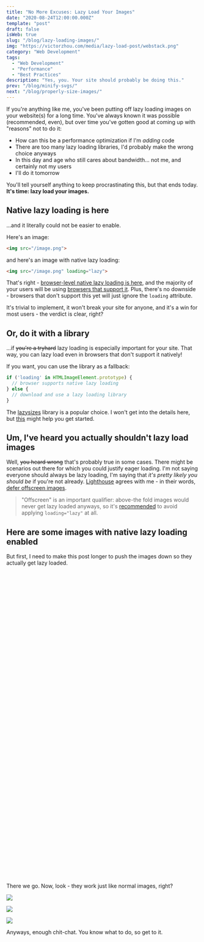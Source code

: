 ```yaml
---
title: "No More Excuses: Lazy Load Your Images"
date: "2020-08-24T12:00:00.000Z"
template: "post"
draft: false
isWeb: true
slug: "/blog/lazy-loading-images/"
img: "https://victorzhou.com/media/lazy-load-post/webstack.png"
category: "Web Development"
tags:
  - "Web Development"
  - "Performance"
  - "Best Practices"
description: "Yes, you. Your site should probably be doing this."
prev: "/blog/minify-svgs/"
next: "/blog/properly-size-images/"
---
```


If you're anything like me, you've been putting off lazy loading images on your website(s) for a long time. You've always known it was possible (recommended, even), but over time you've gotten good at coming up with "reasons" not to do it:

- How can this be a performance optimization if I'm *adding* code
- There are too many lazy loading libraries, I'd probably make the wrong choice anyways
- In this day and age who still cares about bandwidth... not me, and certainly not my users
- I'll do it tomorrow

You'll tell yourself anything to keep procrastinating this, but that ends today. **It's time: lazy load your images.**

## Native lazy loading is here

...and it literally could not be easier to enable.

Here's an image:

```html
<img src="/image.png">
```

and here's an image with native lazy loading:

```html
<img src="/image.png" loading="lazy">
```

That's right - [browser-level native lazy loading is here](https://web.dev/native-lazy-loading/), and the majority of your users will be using [browsers that support it](https://caniuse.com/#feat=loading-lazy-attr). Plus, there's no downside - browsers that don't support this yet will just ignore the `loading` attribute.

It's trivial to implement, it won't break your site for anyone, and it's a win for most users - the verdict is clear, right?


## Or, do it with a library

...if ~~you're a tryhard~~ lazy loading is especially important for your site. That way, you can lazy load even in browsers that don't support it natively!

If you want, you can use the library as a fallback:

```js
if ('loading' in HTMLImageElement.prototype) {
  // browser supports native lazy loading
} else {
  // download and use a lazy loading library
}
```

The [lazysizes](https://github.com/aFarkas/lazysizes) library is a popular choice. I won't get into the details here, but [this](https://web.dev/native-lazy-loading/#how-do-i-handle-browsers-that-don't-yet-support-native-lazy-loading) might help you get started.


## Um, I've heard you actually shouldn't lazy load images

Well, ~~you heard wrong~~ that's probably true in some cases. There might be scenarios out there for which you could justify eager loading. I'm not saying everyone should always be lazy loading, I'm saying that *it's pretty likely you should be* if you're not already. [Lighthouse](https://developers.google.com/web/tools/lighthouse) agrees with me - in their words, [defer offscreen images](https://web.dev/offscreen-images/).

> "Offscreen" is an important qualifier: above-the fold images would never get lazy loaded anyways, so it's [recommended](https://web.dev/native-lazy-loading/#is-there-a-downside-to-lazy-loading-images-that-are-within-the-device-viewport) to avoid applying `loading="lazy"` at all.


## Here are some images with native lazy loading enabled

But first, I need to make this post longer to push the images down so they actually get lazy loaded.

<div style="height: 800px;"></div>

There we go. Now, look - they work just like normal images, right?

![](./media-link/lazy-load-post/webstack.png)

![](./media-link/lazy-load-post/macbook.png)

![](./media-link/lazy-load-post/programming.png)

Anyways, enough chit-chat. You know what to do, so get to it.
